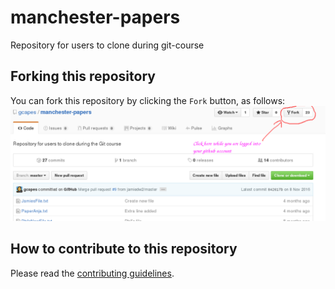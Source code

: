 # manchester-papers
Repository for users to clone during git-course

## Forking this repository
You can fork this repository by clicking the `Fork` button, as follows:
![How to fork](forklocation.png)

## How to contribute to this repository
Please read the [contributing guidelines](CONTRIBUTING.md).

